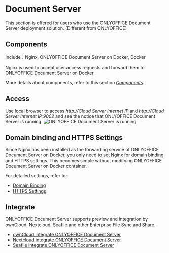 # Document Server

This section is offered for users who use the ONLYOFFICE Document Server deployment solution. (Different from ONLYOFFICE)

## Components

Include：Nginx, ONLYOFFICE Document Server on Docker, Docker

Nginx is used to accept user access requests and forward them to ONLYOFFICE Document Server on Docker.

More details about components, refer to this section [*Components*](/stack-components.md).

## Access

Use local browser to access *http://Cloud Server Internet IP* and *http://Cloud Server Internet IP:9002* and see the notice that ONLYOFFICE Document Server is running.
![ONLYOFFICE Document Server is running](https://libs.websoft9.com/Websoft9/DocsPicture/en/onlyoffice/onlyoffice-dkisrunning-websoft9.png)

## Domain binding and HTTPS Settings

Since Nginx has been installed as the forwarding service of ONLYOFFICE Document Server on Docker, you only need to set Nginx for domain binding and HTTPS settings. This becomes simple without modifying ONLYOFFICE Document Server on Docker container. 

For detailed settings, refer to:

* [Domain Binding](/solution-more.md#domainbinding)
* [HTTPS Settings](/solution-https.md)

## Integrate

ONLYOFFICE Document Server supports preview and integration by ownCloud, Nextcloud, Seafile and other Enterprise File Sync and Share.

* [ownCloud integrate ONLYOFFICE Document Server](http://support.websoft9.com/docs/owncloud/solution-more.html#owncloud-preview-and-edit)
* [Nextcloud integrate ONLYOFFICE Document Server](http://support.websoft9.com/docs/nextcloud/solution-more.html#nextcloud-preview-and-edit)
* [Seafile integrate ONLYOFFICE Document Server](https://support.websoft9.com/docs/seafile/solution-office.html)